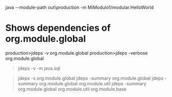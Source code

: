 java --module-path out\production -m MiModulo1/modular.HelloWorld

# Shows dependencies of org.module.global
production>jdeps -v org.module.global
production>jdeps -verbose org.module.global
>jdeps -v -m java.sql

>jdeps -s org.module.global
>jdeps -summary org.module.global
>jdeps -summary org.module.global org.module.util 
>jdeps -summary  org.module.global org.module.util org.module.base
